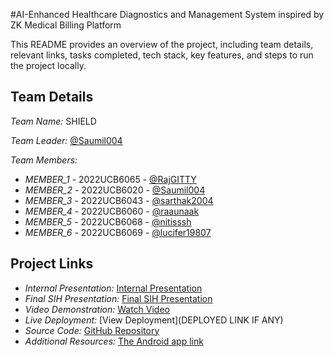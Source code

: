#AI-Enhanced Healthcare Diagnostics and Management System inspired by ZK Medical Billing Platform


This README provides an overview of the project, including team details, relevant links, tasks completed, tech stack, key features, and steps to run the project locally.

## Team Details

*Team Name:* SHIELD

*Team Leader:* [@Saumil004](https://github.com/Saumil004)

*Team Members:*

- *MEMBER_1* - 2022UCB6065 - [@RajGITTY](https://github.com/RajGITTY)
- *MEMBER_2* - 2022UCB6020 - [@Saumil004](https://github.com/Saumil004)
- *MEMBER_3* - 2022UCB6043 - [@sarthak2004](https://github.com/sarthak2004)
- *MEMBER_4* - 2022UCB6060 - [@raaunaak](https://github.com/raaunaak)
- *MEMBER_5* - 2022UCB6068 - [@nitisssh](https://github.com/nitisssh)
- *MEMBER_6* - 2022UCB6069 - [@lucifer19807](https://github.com/lucifer19807)

## Project Links

- *Internal Presentation:* [Internal Presentation](https://github.com/lucifer19807/TEAM_NAME-SHIELD/blob/main/files/INTERNAL%20SIH_SHIELD.pptx)
- *Final SIH Presentation:* [Final SIH Presentation](https://github.com/lucifer19807/TEAM_NAME-SHIELD/blob/main/files/INTERNAL%20SIH_SHIELD.pptx)
- *Video Demonstration:* [Watch Video](https://www.youtube.com/watch?v=_LfapfSa2CE)
- *Live Deployment:* [View Deployment](DEPLOYED LINK IF ANY)
- *Source Code:* [GitHub Repository](https://github.com/Saumil004/SIH_INTERNAL_ROUND_1_SHIELD)
- *Additional Resources:* [The Android app link](https://github.com/Saumil004/SIH_app)